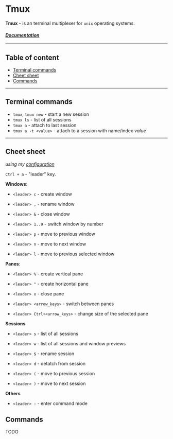 # Tmux

**Tmux** - is an terminal multiplexer for `unix` operating systems.

#### [*Documentation*](https://github.com/tmux/tmux/wiki)

---

## Table of content

* [Terminal commands](#terminal-commands)
* [Cheet sheet](#cheet-sheet)
* [Commands](#commands)

---

## Terminal commands

- `tmux`, `tmux new` - start a new session
- `tmux ls` - list of all sessions
- `tmux a` - attach to last session
- `tmux a -t <value>` - attach to a session with name/index *value*

---

## Cheet sheet

*using my [configuration](https://github.com/NickKush/dotfiles/blob/master/config/tmux/.tmux.conf)*

`Ctrl + a` - "leader" key.

**Windows**:
- `<leader> c` - create window
- `<leader> ,` - rename window
- `<leader> &` - close window

- `<leader> 1..9` - switch window by number
- `<leader> p` - move to previous window
- `<leader> n` - move to next window
- `<leader> l` - move to previous selected window


**Panes**:
- `<leader> %` - create vertical pane
- `<leader> "` - create horizontal pane
- `<leader> x` - close pane

- `<leader> <arrow_keys>` - switch between panes
- `<leader> Ctrl+<arrow_keys>` - change size of the selected pane


**Sessions**
- `<leader> s` - list of all sessions
- `<leader> w` - list of all sessions and window previews

- `<leader> $` - rename session
- `<leader> d` - detatch from session

- `<leader> (` - move to previous session
- `<leader> )` - move to next session


**Others**
- `<leader> :` - enter command mode

## Commands

TODO
